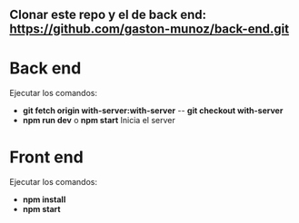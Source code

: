 ## Clonar este repo y el de back end: https://github.com/gaston-munoz/back-end.git

# Back end
Ejecutar los comandos:
- **git fetch origin with-server:with-server**
-- **git checkout with-server**
- **npm run dev** o **npm start** Inicia el server

# Front end 
Ejecutar los comandos:
- **npm install**
- **npm start**
